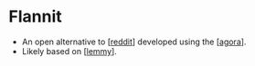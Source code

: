 # Flannit

- An open alternative to [[reddit]] developed using the [[agora]].
- Likely based on [[lemmy]].


[//begin]: # "Autogenerated link references for markdown compatibility"
[reddit]: reddit "Reddit"
[agora]: agora "Agora"
[lemmy]: lemmy "Lemmy"
[//end]: # "Autogenerated link references"